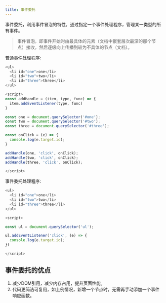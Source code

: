 ```yaml
---
title: 事件委托
---
```

事件委托，利用事件冒泡的特性，通过指定一个事件处理程序，管理某一类型的所有事件。
<!-- more -->
> 事件冒泡，即事件开始时由最具体的元素（文档中嵌套层次最深的那个节点）接收，然后逐级向上传播到较为不具体的节点（文档）。

普通事件处理程序:

```js
<ul>
  <li id="one">one</li>
  <li id="two">two</li>
  <li id="three">three</li>
</ul>

<script>
const addHandle = (item, type, func) => {
  item.addEventListener(type, func)
}

const one = document.querySelector('#one');
const two = document.querySelector('#two');
const three = document.querySelector('#three');

const onClick = (e) => {
  console.log(e.target.id);
}

addHandle(one, 'click', onClick);
addHandle(two, 'click', onClick);
addHandle(three, 'click', onClick);

</script>
```
事件委托处理程序: 

```js
<ul>
  <li id="one">one</li>
  <li id="two">two</li>
  <li id="three">three</li>
</ul>

<script>

const ul = document.querySelector('ul');

ul.addEventListener('click', (e) => {
  console.log(e.target.id);
})

</script>
```

## 事件委托的优点
1. 减少DOM引用，减少内存占用，提升页面性能。
2. 代码更简洁可复用，如上例情况，新增一个节点时，无需再手动添加一个事件响应函数。

